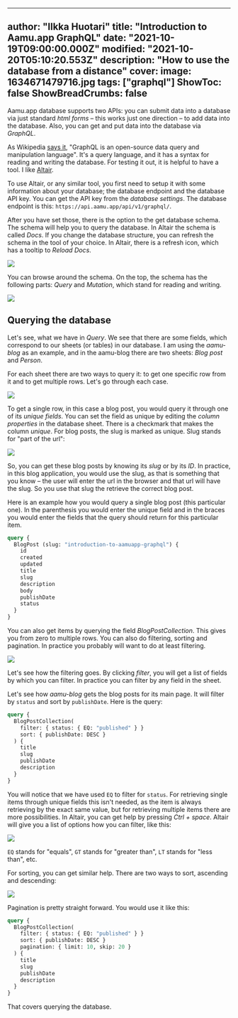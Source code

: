 
---
author: "Ilkka Huotari"
title: "Introduction to Aamu.app GraphQL"
date: "2021-10-19T09:00:00.000Z"
modified: "2021-10-20T05:10:20.553Z"
description: "How to use the database from a distance"
cover:
  image: 1634671479716.jpg
tags: ["graphql"]
ShowToc: false
ShowBreadCrumbs: false
---

Aamu.app database supports two APIs: you can submit data into a database via just standard _html forms_ – this works just one direction – to add data into the database. Also, you can get and put data into the database via _GraphQL_.

As Wikipedia [says it](https://en.wikipedia.org/wiki/GraphQL), "GraphQL is an open-source data query and manipulation language". It's a query language, and it has a syntax for reading and writing the database. For testing it out, it is helpful to have a tool. I like [Altair](https://altair-gql.sirmuel.design/).

To use Altair, or any similar tool, you first need to setup it with some information about your database; the database endpoint and the database API key. You can get the API key from the _database settings_. The database endpoint is this: `https://api.aamu.app/api/v1/graphql/`.

After you have set those, there is the option to the get database schema. The schema will help you to query the database. In Altair the schema is called _Docs_. If you change the database structure, you can refresh the schema in the tool of your choice. In Altair, there is a refresh icon, which has a tooltip to _Reload Docs_.

![](1634699877668.jpg)

You can browse around the schema. On the top, the schema has the following parts: _Query_ and _Mutation_, which stand for reading and writing.

![](1634700200591.jpg)

## Querying the database

Let's see, what we have in _Query_. We see that there are some fields, which correspond to our sheets (or tables) in our database. I am using the _aamu-blog_ as an example, and in the aamu-blog there are two sheets: _Blog post_ and _Person_. 

For each sheet there are two ways to query it: to get one specific row from it and to get multiple rows. Let's go through each case.

![](1634701341708.jpg)

To get a single row, in this case a blog post, you would query it through one of its _unique fields_. You can set the field as unique by editing the _column properties_ in the database sheet. There is a checkmark that makes the column _unique_. For blog posts, the slug is marked as unique. Slug stands for "part of the url":

![](1634700713455.jpg)

So, you can get these blog posts by knowing its _slug_ or by its _ID_. In practice, in this blog application, you would use the slug, as that is something that you know – the user will enter the url in the browser and that url will have the slug. So you use that slug the retrieve the correct blog post.

Here is an example how you would query a single blog post (this particular one). In the parenthesis you would enter the unique field and in the braces you would enter the fields that the query should return for this particular item.

```graphql
query {
  BlogPost (slug: "introduction-to-aamuapp-graphql") {
    id
    created
    updated
    title
    slug
    description
    body
    publishDate
    status
  } 
}
```

You can also get items by querying the field _BlogPostCollection_. This gives you from zero to multiple rows. You can also do filtering, sorting and pagination. In practice you probably will want to do at least filtering.

![](1634701474749.jpg)

Let's see how the filtering goes. By clicking _filter_, you will get a list of fields by which you can filter. In practice you can filter by any field in the sheet. 

Let's see how _aamu-blog_ gets the blog posts for its main page. It will filter by `status` and sort by `publishDate`. Here is the query:

```graphql
query {
  BlogPostCollection(
    filter: { status: { EQ: "published" } }
    sort: { publishDate: DESC }
  ) {
    title
    slug
    publishDate
    description
  }
}

```

You will notice that we have used `EQ` to filter for `status`. For retrieving single items through unique fields this isn't needed, as the item is always retrieving by the exact same value, but for retrieving multiple items there are more possibilities. In Altair, you can get help by pressing _Ctrl + space_. Altair will give you a list of options how you can filter, like this:

![](1634703813603.jpg)

`EQ` stands for "equals", `GT` stands for "greater than", `LT` stands for "less than", etc.

For sorting, you can get similar help. There are two ways to sort, ascending and descending:

![](1634704152244.jpg)

Pagination is pretty straight forward. You would use it like this:

```graphql
query {
  BlogPostCollection(
    filter: { status: { EQ: "published" } }
    sort: { publishDate: DESC }
    pagination: { limit: 10, skip: 20 }
  ) {
    title
    slug
    publishDate
    description
  }
}
```

That covers querying the database. 
